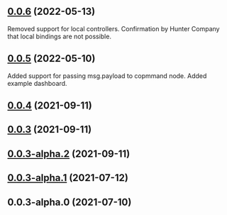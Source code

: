 ## [0.0.6](https://github.com/Ronb/node-red-contrib-hydrawise/compare/v0.0.5...v0.0.6) (2022-05-13)

Removed support for local controllers. Confirmation by Hunter Company that local bindings are not possible.

## [0.0.5](https://github.com/Ronb/node-red-contrib-hydrawise/compare/v0.0.4...v0.0.5) (2022-05-10)

Added support for passing msg.payload to copmmand node.
Added example dashboard.

## [0.0.4](https://github.com/Ronb/node-red-contrib-hydrawise/compare/v0.0.3...v0.0.4) (2021-09-11)

## [0.0.3](https://github.com/Ronb/node-red-contrib-hydrawise/compare/v0.0.3-alpha.2...v0.0.3) (2021-09-11)

## [0.0.3-alpha.2](https://github.com/Ronb/node-red-contrib-hydrawise/compare/v0.0.3-alpha.1...v0.0.3-alpha.2) (2021-09-11)

## [0.0.3-alpha.1](https://github.com/Ronb/node-red-contrib-hydrawise/compare/v0.0.3-alpha.0...v0.0.3-alpha.1) (2021-07-12)

## 0.0.3-alpha.0 (2021-07-10)

